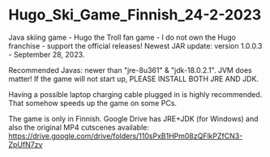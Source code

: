 # Hugo_Ski_Game_Finnish_24-2-2023
Java skiing game - Hugo the Troll fan game - I do not own the Hugo franchise - support the official releases! 
Newest JAR update: version 1.0.0.3 - September 28, 2023. 

Recommended Javas: newer than "jre-8u361" & "jdk-18.0.2.1". JVM does matter! If the game will not start up, PLEASE INSTALL BOTH JRE AND JDK.

Having a possible laptop charging cable plugged in is highly recommended. That somehow speeds up the game on some PCs.

The game is only in Finnish. Google Drive has JRE+JDK (for Windows) and also the original MP4 cutscenes available: 
https://drive.google.com/drive/folders/110sPxB1HPm08zQFlkPZfCN3-ZpUfN7zv 
